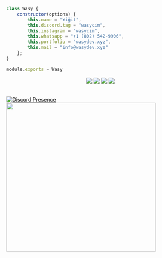 ```js
class Wasy {
    constructor(options) {
        this.name = "Yiğit",
        this.discord.tag = "wasycim",
        this.instagram = "wasycim",
        this.whatsapp = "+1 (802) 542-9906",
        this.portfolio = "wasydev.xyz",
        this.mail = "info@wasydev.xyz"
    };
}

module.exports = Wasy
```
<p align="center">
 <a align="center" href="https://discord.com/users/779237062355976212" target"blank_"><img src="https://img.shields.io/badge/Discord%20-7289DA.svg?&style=for-the-badge&logo=discord&logoColor=white"></a>
  <a align="center" href="https://www.github.com/wasycim" target"blank_"><img src="https://img.shields.io/badge/GitHub%20-191717.svg?&style=for-the-badge&logo=github&logoColor=white"></a>
  <a align="center" href="https://open.spotify.com/user/m6y2nls1fk8l1iw0g2hbkh79a?si=26736c6f81d34c45&nd=1" target"blank_"><img src="https://img.shields.io/badge/Spotify%20-1ed760.svg?&style=for-the-badge&logo=spotify&logoColor=white"></a>
 <a align="center" href="https://www.instagram.com/wasycim" target"blank_"><img src="https://img.shields.io/badge/INSTAGRAM%20-DC3175.svg?&style=for-the-badge&logo=instagram&logoColor=white"></a>
<br> </br>
 
[![Discord Presence](https://lanyard.cnrad.dev/api/779237062355976212)](https://discord.com/users/779237062355976212) 
<a href="https://open.spotify.com/user/m6y2nls1fk8l1iw0g2hbkh79a" align="center"> <img  width="400px" src="https://spotify-github-profile.vercel.app/api/view.svg?uid=m6y2nls1fk8l1iw0g2hbkh79a&redirect=true][https://spotify-github-profile.vercel.app/api/view.svg?uid=m6y2nls1fk8l1iw0g2hbkh79a&cover_image=false&theme=default&show_offline=true&background_color=121212&interchange=true"> </a>
